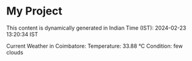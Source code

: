 # My Project

This content is dynamically generated in Indian Time (IST): 2024-02-23 13:20:34 IST


Current Weather in Coimbatore:
Temperature: 33.88 °C
Condition: few clouds
